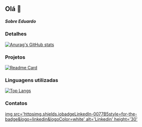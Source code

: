 ## Olá 👋

##### Sobre Eduardo

### Detalhes

[![Anurag's GitHub stats](httpsgithub-readme-stats.vercel.appapiusername=Eduardo-js-gifshow_icons=true&theme=dark)](httpsgithub.comanuraghazragithub-readme-stats)

### Projetos

[![Readme Card](httpsgithub-readme-stats.vercel.appapipinusername=Eduardo-js-gif&repo=variavel&theme=dark)](httpsgithub.comanuraghazragithub-readme-stats)

### Linguagens utilizadas

[![Top Langs](httpsgithub-readme-stats.vercel.appapitop-langsusername=Eduardo-js-gif&layout=compact)](httpsgithub.comanuraghazragithub-readme-stats)

### Contatos

[img src='httpsimg.shields.iobadgeLinkedIn-0077B5style=for-the-badge&logo=linkedin&logoColor=white' alt='Linkedin' height='30'](www.linkedin.com/in/eduardo-andrade-romão)
